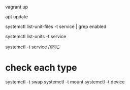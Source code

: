 
vagrant up


apt update


systemctl list-unit-files -t service | grep enabled

systemctl list-units -t service

systemctl -t service   //同じ

# check each type

systemctl -t swap
systemctl -t mount
systemctl -t device

